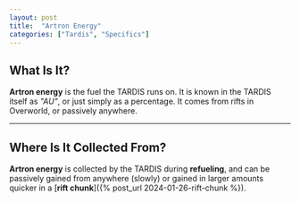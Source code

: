```yaml
---
layout: post
title:  "Artron Energy"
categories: ["Tardis", "Specifics"]
---
```


## What Is It?
**Artron energy** is the fuel the TARDIS runs on. It is known in the TARDIS itself as *"AU"*, 
or just simply as a percentage. It comes from rifts in Overworld, or passively anywhere.

---

## Where Is It Collected From?
**Artron energy** is collected by the TARDIS during **refueling**, 
and can be passively gained from anywhere (slowly) or gained in 
larger amounts quicker in a [**rift chunk**]({% post_url 2024-01-26-rift-chunk %}).
